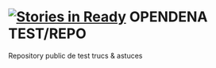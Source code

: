 [![Stories in Ready](https://badge.waffle.io/tornad/opendena.png?label=ready)](https://waffle.io/tornad/opendena)
OPENDENA TEST/REPO
=================


Repository public de test trucs & astuces
